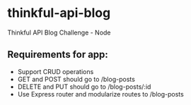 # thinkful-api-blog
Thinkful API Blog Challenge - Node

## Requirements for app:
<ul>
	<li>Support CRUD operations</li>
	<li>GET and POST should go to /blog-posts</li>
	<li>DELETE and PUT should go to /blog-posts/:id</li>
	<li>Use Express router and modularize routes to /blog-posts</li>
</ul>
